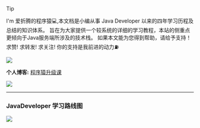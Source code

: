 
> [!TIP]
>I'm 爱折腾的程序猿💻,本文档是小编从事 Java Developer 以来的四年学习历程及总结的知识体系。
旨在为大家提供一个较系统的详细的学习教程，本站的侧重点更倾向于Java服务端所涉及的技术栈。
如果本文能为您得到帮助，请给予支持！求赞! 求转发! 求关注! 你的支持是我前进的动力⛽️

[comment]: ![](https://img.springlearn.cn/blog/learn_1589210648000.png)

![](https://img.springlearn.cn/blog/learn_1589212134000.png)

**个人博客:** [程序猿升级课](https://blog.springlearn.cn/)

![](https://img.springlearn.cn/blog01.jpeg)

---

### JavaDeveloper 学习路线图


![](https://img.springlearn.cn/%E5%8E%8B%E7%BC%A9Java%E5%AD%A6%E4%B9%A0%E4%B9%8B%E8%B7%AF%E6%80%9D%E7%BB%B4%E5%AF%BC%E5%9B%BE.jpeg)


[comment]: ![](https://img.springlearn.cn/%E5%8E%8B%E7%BC%A9%E9%BB%91%E5%AD%97%E4%BD%93Java%E5%AD%A6%E4%B9%A0%E4%B9%8B%E8%B7%AF%E6%80%9D%E7%BB%B4%E5%AF%BC%E5%9B%BE.jpeg)

